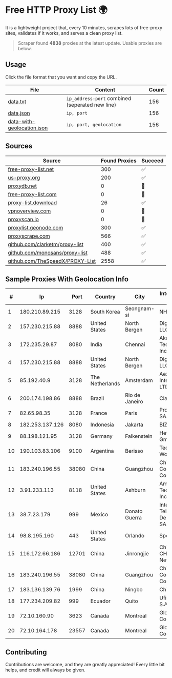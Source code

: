 
# Free HTTP Proxy List 🌍

It is a lightweight project that, every 10 minutes, scrapes lots of free-proxy sites, validates if it works, and serves a clean proxy list.


> Scraper found **4838** proxies at the latest update. Usable proxies are below.

## Usage

Click the file format that you want and copy the URL.


|File|Content|Count|
|----|-------|-----|
|[data.txt](https://raw.githubusercontent.com/themiralay/Proxy-List-World/master/data.txt)|`ip_address:port` combined (seperated new line)|156|
|[data.json](https://raw.githubusercontent.com/themiralay/Proxy-List-World/master/data.json)|`ip, port`|156|
|[data-with-geolocation.json](https://raw.githubusercontent.com/themiralay/Proxy-List-World/master/data-with-geolocation.json)|`ip, port, geolocation`|156|

## Sources

|Source|Found Proxies|Succeed|
|------|-------------|-------|
|[free-proxy-list.net](https://free-proxy-list.net)|300|✅|
|[us-proxy.org](https://www.us-proxy.org)|200|✅|
|[proxydb.net](http://proxydb.net)|0|🚫|
|[free-proxy-list.com](https://free-proxy-list.com/?page=&port=&type%5B%5D=http&type%5B%5D=https&up_time=0&search=Search)|0|🚫|
|[proxy-list.download](https://www.proxy-list.download/HTTP)|26|✅|
|[vpnoverview.com](https://vpnoverview.com/privacy/anonymous-browsing/free-proxy-servers)|0|🚫|
|[proxyscan.io](https://www.proxyscan.io)|0|🚫|
|[proxylist.geonode.com](https://proxylist.geonode.com/api/proxy-list?limit=300&page=1&sort_by=lastChecked&sort_type=desc&protocols=http,https)|300|✅|
|[proxyscrape.com](https://api.proxyscrape.com/v2/?request=displayproxies&protocol=http&timeout=10000&country=all&ssl=all&anonymity=all)|566|✅|
|[github.com/clarketm/proxy-list](https://raw.githubusercontent.com/clarketm/proxy-list/master/proxy-list-raw.txt)|400|✅|
|[github.com/monosans/proxy-list](https://raw.githubusercontent.com/monosans/proxy-list/main/proxies/http.txt)|488|✅|
|[github.com/TheSpeedX/PROXY-List](https://raw.githubusercontent.com/TheSpeedX/PROXY-List/master/http.txt)|2558|✅|


## Sample Proxies With Geolocation Info

|#|Ip|Port|Country|City|Internet Service Provider|
|-|--|----|-------|----|-------------------------|
|1|180.210.89.215|3128|South Korea|Seongnam-si|NHNCLOUD|
|2|157.230.215.88|8888|United States|North Bergen|DigitalOcean, LLC|
|3|172.235.29.87|8080|India|Chennai|Akamai Technologies, Inc.|
|4|157.230.215.88|8888|United States|North Bergen|DigitalOcean, LLC|
|5|85.192.40.9|3128|The Netherlands|Amsterdam|Aeza International LTD|
|6|200.174.198.86|8888|Brazil|Rio de Janeiro|Claro S.A|
|7|82.65.98.35|3128|France|Paris|Proxad / Free SAS|
|8|182.253.137.126|8080|Indonesia|Jakarta|BIZNET|
|9|88.198.121.95|3128|Germany|Falkenstein|Hetzner Online GmbH|
|10|190.103.83.106|9100|Argentina|Berisso|Tecnologia WorkOut S.A.|
|11|183.240.196.55|38080|China|Guangzhou|China Mobile Communications Corporation|
|12|3.91.233.113|8118|United States|Ashburn|Amazon Technologies Inc.|
|13|38.7.23.179|999|Mexico|Donato Guerra|Internet Telefonia Y TV De Michoacan SA De CV|
|14|98.8.195.160|443|United States|Orlando|Spectrum|
|15|116.172.66.186|12701|China|Jinrongjie|China Unicom CHINA169 Network|
|16|183.240.196.55|38080|China|Guangzhou|China Mobile Communications Corporation|
|17|183.136.139.76|1999|China|Ningbo|China Telecom|
|18|177.234.209.82|999|Ecuador|Quito|Ufinet Panama S.A.|
|19|72.10.160.90|3623|Canada|Montreal|GloboTech Communications|
|20|72.10.164.178|23557|Canada|Montreal|GloboTech Communications|



## Contributing

Contributions are welcome, and they are greatly appreciated! Every
little bit helps, and credit will always be given.

